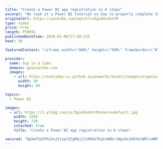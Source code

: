 ```yaml
---
title: "Create a Power BI app registration in 6 steps"
excerpt: "We look at a Power BI tutorial on how to properly complete the app registration within Azure Active Directory (AAD). This power bi tutorial is needed as we see many questions about the proper configuration for a Power BI app registration regarding which settings to use.  App registrations are needed"
originalUrl: https://youtube.com/watch?v=DgiAUsdnVrM
type: video
price: Free
length: PT8M3S
publishedDateTime: 2018-02-06T17:30:22Z
heat: 50

featuredContent: "<iframe width=\"800\" height=\"500\" frameborder=\"0\" src=\"https://www.youtube.com/embed/DgiAUsdnVrM\" allow=\"accelerometer; autoplay; encrypted-media; gyroscope; picture-in-picture\" allowfullscreen></iframe>"

provider:
  name: Guy in a Cube
  domain: guyinacube.com
  images:
    - url: https://everyday-cc.github.io/powerbi/assets/images/organizations/guyinacube.com-50x50.jpg
      width: 50
      height: 50

topics:
  - Power BI

images:
  - url: https://i.ytimg.com/vi/DgiAUsdnVrM/maxresdefault.jpg
    width: 1280
    height: 720
    isCached: true
    title: "Create a Power BI app registration in 6 steps"

secured: "8pUwP1UIPXLUvj51zpCZCgM8j2JcR0bkTKqCnW0briWgz6LVU6YO/WRF/wMM3XIEw11I72vtq18g7kWZxeNaSRaB8bLIeqH8jShXwKGKOlNodgM9TUKg03QDLecn6c4g6CjuC48ymMKDr4Lev32L8dh1tq44/LpJfBPx7Ht//NdzKp7GpC1HQObPqc3XgM+VLsdX9lAFNGOzGBf5MKf9BZPSF03rJb+cbPhal0CoV7tLIroXK3zh5rfTOzMFOtUPOdvlftSiqF3iEMjjXzLi4fZ8iCipS4Nxq2lRQ5CDU03y9JScg+TUHc2XscWpC/rDlFzr3Ln8tSGgqitw4ORKZn149vC0sfNnXvYNN0z2HuDwVXYOV3pO/7k7rh1shonlm9Ltcn1j7aYCKyzZLlMVEnQDMgzqx6Ftmm7xSmcGOX8=;AapG7SWv9gXgw8A6Nf8bGQ=="
---
```


